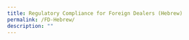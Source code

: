 ```yaml
---
title: Regulatory Compliance for Foreign Dealers (Hebrew)
permalink: /FD-Hebrew/
description: ""
---
```

